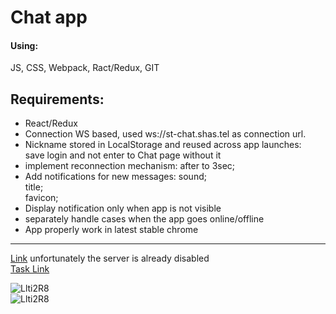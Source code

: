 # Chat app #

#### Using:  ####   
JS, CSS, Webpack, Ract/Redux, GIT

 ## Requirements: ##
* React/Redux 
* Connection WS based, used ws://st-chat.shas.tel as connection url.  
* Nickname stored in LocalStorage and reused across app launches:   
  save login and not enter to Chat page without it  
* implement reconnection mechanism: 
  after to 3sec;  
* Add notifications for new messages: 
  sound;  
  title;  
  favicon;  
* Display notification only when app is not visible   
* separately handle cases when the app goes online/offline  
* App properly work in latest stable chrome 

- - - -    
[Link](http://chatapp-3.herokuapp.com/) unfortunately the server is already disabled  
[Task Link](https://github.com/rolling-scopes-school/tasks/blob/master/tasks/chat.md)    

![Llti2R8](https://i.imgur.com/5r1IcPr.png)    
![Llti2R8](https://i.imgur.com/VlgMpdJ.png)    
